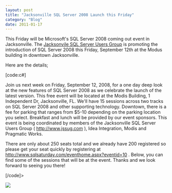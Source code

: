 ```yaml
---
layout: post
title: "Jacksonville SQL Server 2008 Launch this Friday"
category: "Blog"
date: 2011-01-17
---
```



This Friday will be Microsoft's SQL Server 2008 coming out event in Jacksonville. The [Jacksonvile SQL Server Users Group](http://www.jssug.com/) is promoting the introduction of SQL Server 2008 this Friday, September 12th at the Modus building in downtown Jacksonville.

Here are the details;

[code:c#]

Join us next week on Friday, September 12, 2008, for a one day deep look at the new features of SQL Server 2008 as we celebrate the launch of the latest version. This free event will be located at the Modis Building, 1 Independent Dr, Jacksonville, FL. We'll have 15 sessions across two tracks on SQL Server 2008 and other supporting technology. Downtown, there is a fee for parking that ranges from $5-10 depending on the parking location you select. Breakfast and lunch will be provided by our event sponsors. This event is being coordinated by members of the Jacksonville SQL Server Users Group ( http://www.jssug.com ), Idea Integration, Modis and Pragmatic Works.

There are only about 250 seats total and we already have 200 registered so please get your seat quickly by registering at http://www.sqlsaturday.com/eventhome.aspx?eventid=10 . Below, you can find some of the sessions that will be at the event. Thanks and we look forward to seeing you there!

[/code]>

![](http://www.fekke.com/blog/images/SQLLaunchSchedule.jpg)